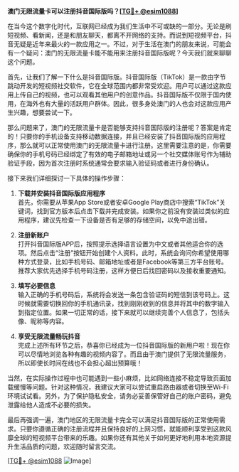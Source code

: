 **澳门无限流量卡可以注册抖音国际版吗？[[TG💪+ @esim1088](https://t.me/s/esim1088)]**

在当今这个数字化时代，互联网已经成为我们生活中不可或缺的一部分。无论是刷短视频、看新闻，还是和朋友聊天，都离不开网络的支持。而说到短视频平台，抖音无疑是近年来最火的一款应用之一。不过，对于生活在澳门的朋友来说，可能会有一个疑问：澳门的无限流量卡能不能用来注册抖音国际版呢？今天我们就来聊聊这个问题。

首先，让我们了解一下什么是抖音国际版。抖音国际版（TikTok）是一款由字节跳动开发的短视频社交软件，它在全球范围内都非常受欢迎。用户可以通过这款应用上传自己的视频，也可以观看其他用户的创意作品。抖音国际版不仅限于国内使用，在海外也有大量的活跃用户群体。因此，很多身处澳门的人也会对这款应用产生兴趣，想要尝试一下。

那么问题来了，澳门的无限流量卡是否能够支持抖音国际版的注册呢？答案是肯定的！只要你的手机设备支持移动数据连接，并且已经安装了抖音国际版的应用程序，那么就可以正常使用澳门的无限流量卡进行注册。这里需要注意的是，你需要确保你的手机号码已经绑定了有效的电子邮箱地址或另一个社交媒体账号作为辅助验证手段，因为首次注册时系统通常会要求输入验证码或者进行身份确认。

接下来我们详细探讨一下具体的操作步骤：

1. **下载并安装抖音国际版应用程序**  
   首先，你需要从苹果App Store或者安卓Google Play商店中搜索“TikTok”关键词，找到官方版本后点击下载并完成安装。如果你之前没有安装过类似的应用程序，建议先检查一下设备是否有足够的存储空间，以免中途出错。

2. **注册新账户**  
   打开抖音国际版APP后，按照提示选择语言设置为中文或者其他适合你的选项。然后点击“注册”按钮开始创建个人资料。此时，系统会询问你希望使用哪种方式登录，比如手机号码、邮箱地址或者是Facebook等第三方平台账号。推荐大家优先选择手机号码注册，这样方便日后找回密码以及接收重要通知。

3. **填写必要信息**  
   输入正确的手机号码后，系统将会发送一条包含验证码的短信到该号码上。这时候就需要切换回你的手机通讯录，找到刚刚收到的信息并将其中的数字输入到指定位置。如果一切正常的话，接下来就可以继续完善个人信息了，包括头像、昵称等内容。

4. **享受无限流量畅玩抖音**  
   完成上述所有环节之后，恭喜你已经成为一位抖音国际版的新用户啦！现在你可以尽情地浏览各种有趣的视频内容了。而且由于澳门提供了无限流量服务，所以即使长时间在线也不会担心超出预算哦！

当然，在实际操作过程中也可能遇到一些小麻烦，比如网络连接不稳定导致页面加载缓慢等问题。针对这种情况，我建议大家可以尝试重启路由器或者切换至Wi-Fi环境试试看。另外，为了保护隐私安全，请务必妥善保管好自己的账户密码，避免泄露给他人造成不必要的损失。

最后再强调一遍，澳门地区的无限流量卡完全可以满足抖音国际版的正常使用需求。只要你遵循正确的注册流程并且保持良好的上网习惯，就能顺利享受到这款风靡全球的短视频平台带来的乐趣。如果你还有其他关于如何更好地利用本地资源提升生活品质的问题，欢迎随时留言交流。

[[TG💪+ @esim1088](https://t.me/s/esim1088) ![Image](https://i.postimg.cc/4NQfJmqS/Snipaste-2025-05-13-00-14-12.png)]